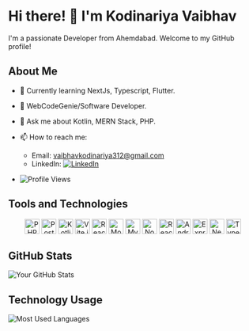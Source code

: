 # Hi there! 👋 I'm Kodinariya Vaibhav

I'm a passionate Developer from Ahemdabad. Welcome to my GitHub profile!

## About Me

- 🌱 Currently learning NextJs, Typescript, Flutter.
- 💼 WebCodeGenie/Software Developer.
- 💬 Ask me about Kotlin, MERN Stack, PHP.
- 📫 How to reach me:
  - Email: vaibhavkodinariya312@gmail.com
  - LinkedIn: [![LinkedIn](https://img.shields.io/badge/LinkedIn-0077B5?style=flat-square&logo=linkedin&logoColor=white)](https://www.linkedin.com/in/vaibhavkodinariya)

- ![Profile Views](https://komarev.com/ghpvc/?username=vaibhavkodinariya&color=blue)

## Tools and Technologies

<p align="center">
  <img src="https://img.shields.io/badge/PHP-777BB4?style=for-the-badge&logo=php&logoColor=white" alt="PHP" height="30">
  <img src="https://img.shields.io/badge/Postman-FF6C37?style=for-the-badge&logo=postman&logoColor=white" alt="Postman" height="30">
  <img src="https://img.shields.io/badge/Kotlin-0095D5?style=for-the-badge&logo=kotlin&logoColor=white" alt="Kotlin" height="30">
  <img src="https://img.shields.io/badge/Vite.js-646CFF?style=for-the-badge&logo=vite&logoColor=white" alt="Vite.js" height="30">
  <img src="https://img.shields.io/badge/React_Query-FF4154?style=for-the-badge&logo=react-query&logoColor=white" alt="React Query" height="30">
  <img src="https://img.shields.io/badge/MongoDB-47A248?style=for-the-badge&logo=mongodb&logoColor=white" alt="MongoDB" height="30">
  <img src="https://img.shields.io/badge/MySQL-4479A1?style=for-the-badge&logo=mysql&logoColor=white" alt="MySQL" height="30">
  <img src="https://img.shields.io/badge/Node.js-339933?style=for-the-badge&logo=node.js&logoColor=white" alt="Node.js" height="30">
  <img src="https://img.shields.io/badge/React-61DAFB?style=for-the-badge&logo=react&logoColor=black" alt="React" height="30">
  <img src="https://img.shields.io/badge/Android-3DDC84?style=for-the-badge&logo=android&logoColor=white" alt="Android" height="30">
  <img src="https://img.shields.io/badge/Express.js-339933?style=for-the-badge&logo=express&logoColor=black" alt="Express.js" height="30">
  <img src="https://img.shields.io/badge/Next.js-339933?style=for-the-badge&logo=next.js&logoColor=black" alt="Next.js" height="30">
  <img src="https://img.shields.io/badge/TypeScript-3178C6?style=for-the-badge&logo=typescript&logoColor=white" alt="TypeScript" height="30">
</p>

## GitHub Stats

  ![Your GitHub Stats](https://github-readme-stats.vercel.app/api?username=vaibhavkodinariya&show_icons=true&count_private=true&include_all_commits=true&theme=dark)

## Technology Usage

  ![Most Used Languages](https://github-readme-stats.vercel.app/api/top-langs/?username=vaibhavkodinariya&layout=compact&hide=html,css&theme=dark)
